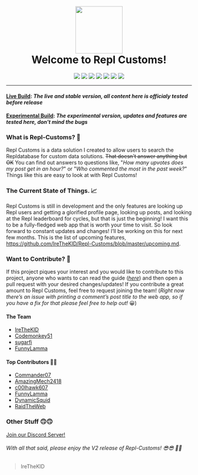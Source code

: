 <div align="center">
<h1><img src="https://repl-customs--irethekid.repl.co/static/images/repl_pixel.png" width="128" height="128"><br>Welcome to Repl Customs!</h1>
</div>

<div align="center">
<img src="https://img.shields.io/website-up-down-green-red/http/shields.io.svg"> <img src="https://img.shields.io/badge/Maintained-yes-green.svg"> <img src="https://img.shields.io/github/issues-pr/ReplCustoms/replcustoms.svg"> <img src="https://img.shields.io/github/issues/ReplCustoms/replcustoms.svg"> <img src="https://img.shields.io/github/contributors/ReplCustoms/replcustoms.svg"> <img src="https://img.shields.io/github/v/release/ReplCustoms/replcustoms.svg"> <img src="https://img.shields.io/badge/License-MIT-blue.svg"> 

</div>

---
#### [Live Build](https://repl-customs.irethekid.repl.co/): *The live and stable version, all content here is officialy tested before release*
#### [Experimental Build](https://rc.irethekid.repl.co): *The experimental version, updates and features are tested here, don't mind the bugs*


### What is Repl-Customs? 🤔

Repl Customs is a data solution I created to allow users to search the Repldatabase for custom data solutions. ~~That doesn't answer anything but OK~~ You can find out answers to questions like, "*How many upvotes does my post get in an hour?*" or "*Who commented the most in the past week?*" Things like this are easy to look at with Repl Customs!

### The Current State of Things. 📈
Repl Customs is still in development and the only features are looking up Repl users and getting a glorified profile page, looking up posts, and looking at the Repl leaderboard for cycles, but that is just the beginning! I want this to be a fully-fledged web app that is worth your time to visit. So look forward to constant updates and changes! I’ll be working on this for next few months. This is the list of upcoming features, https://github.com/IreTheKID/Repl-Customs/blob/master/upcoming.md. 

### Want to Contribute? 📝
If this project piques your interest and you would like to contribute to this project, anyone who wants to can read the guide (*[here](https://github.com/IreTheKID/Repl-Customs/blob/master/CONTRIBUTING.md)*) and then open a pull request with your desired changes/updates! If you contribute a great amount to Repl Customs, feel free to request joining the team! (*Right now there’s an issue with printing a comment’s post title to the web app, so if you have a fix for that please feel free to help out!* 😀)

#### The Team
+ [IreTheKID](https://github.com/IreTheKID)
+ [Codemonkey51](https://github.com/Codemonkey51)
+ [sugarfi](https://github.com/sugarfi)
+ [FunnyLamma](https://github.com/FunnyLamma)

#### Top Contributors 👏👏
+ [Commander07](https://github.com/commander07)
+ [AmazingMech2418](https://github.com/amazinigmech2418)
+ [c00lhawk607](https://github.com/c00lhawk607)
+ [FunnyLamma](https://github.com/FunnyLamma)
+ [DynamicSquid](https://github.com/DynamicSquid)
+ [RaidTheWeb](https://github.com/RaidTheWeb)

 
### Other Stuff 🙃🙃
[Join our Discord Server!](https://discord.gg/DTf3z98)

###### With all that said, please enjoy the V2 release of Repl-Customs! 😎😎 🎉🎉

> IreTheKID
